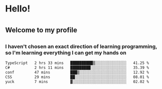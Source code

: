 
<h1>Hello!<h1>
<h2>Welcome to my profile<h2>
<h3>I haven't chosen an exact direction of learning programming, so I'm learning everything I can get my hands on</h3>

<!--START_SECTION:waka-->

```txt
TypeScript   2 hrs 33 mins   ██████████▒░░░░░░░░░░░░░░   41.25 %
C#           2 hrs 11 mins   █████████░░░░░░░░░░░░░░░░   35.39 %
conf         47 mins         ███▒░░░░░░░░░░░░░░░░░░░░░   12.92 %
CSS          29 mins         ██░░░░░░░░░░░░░░░░░░░░░░░   08.01 %
yuck         7 mins          ▓░░░░░░░░░░░░░░░░░░░░░░░░   02.02 %
```

<!--END_SECTION:waka-->
